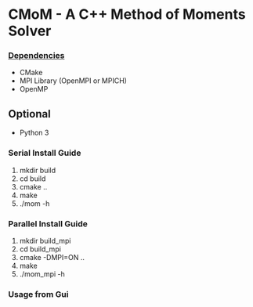 # CMoM - A C++ Method of Moments Solver

### <u>Dependencies</u>

- CMake
- MPI Library (OpenMPI or MPICH)
- OpenMP

## Optional
- Python 3

### Serial Install Guide

1. mkdir build
2. cd build
3. cmake ..
4. make
5. ./mom -h

### Parallel Install Guide

1. mkdir build_mpi
2. cd build_mpi
3. cmake -DMPI=ON ..
4. make
5. ./mom_mpi -h

### Usage from Gui

